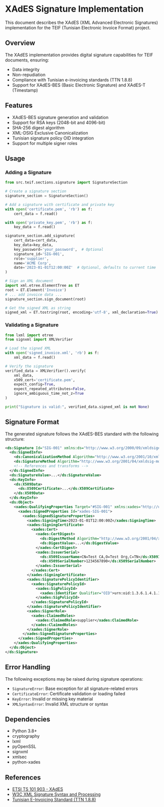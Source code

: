# XAdES Signature Implementation

This document describes the XAdES (XML Advanced Electronic Signatures) implementation for the TEIF (Tunisian Electronic Invoice Format) project.

## Overview

The XAdES implementation provides digital signature capabilities for TEIF documents, ensuring:
- Data integrity
- Non-repudiation
- Compliance with Tunisian e-invoicing standards (TTN 1.8.8)
- Support for XAdES-BES (Basic Electronic Signature) and XAdES-T (Timestamp)

## Features

- XAdES-BES signature generation and validation
- Support for RSA keys (2048-bit and 4096-bit)
- SHA-256 digest algorithm
- XML-DSIG Exclusive Canonicalization
- Tunisian signature policy OID integration
- Support for multiple signer roles

## Usage

### Adding a Signature

```python
from src.teif.sections.signature import SignatureSection

# Create a signature section
signature_section = SignatureSection()

# Add a signature with certificate and private key
with open('certificate.pem', 'rb') as f:
    cert_data = f.read()

with open('private_key.pem', 'rb') as f:
    key_data = f.read()

signature_section.add_signature(
    cert_data=cert_data,
    key_data=key_data,
    key_password='your_password',  # Optional
    signature_id='SIG-001',
    role='supplier',
    name='ACME Corp',
    date='2023-01-01T12:00:00Z'  # Optional, defaults to current time
)

# Sign an XML document
import xml.etree.ElementTree as ET
root = ET.Element('Invoice')
# ... add invoice data ...
signature_section.sign_document(root)

# Get the signed XML as string
signed_xml = ET.tostring(root, encoding='utf-8', xml_declaration=True)
```

### Validating a Signature

```python
from lxml import etree
from signxml import XMLVerifier

# Load the signed XML
with open('signed_invoice.xml', 'rb') as f:
    xml_data = f.read()

# Verify the signature
verified_data = XMLVerifier().verify(
    xml_data,
    x509_cert='certificate.pem',
    expect_config=True,
    expect_repeated_attributes=False,
    ignore_ambiguous_time_not_z=True
)

print("Signature is valid:", verified_data.signed_xml is not None)
```

## Signature Format

The generated signature follows the XAdES-BES standard with the following structure:

```xml
<ds:Signature Id="SIG-001" xmlns:ds="http://www.w3.org/2000/09/xmldsig#">
  <ds:SignedInfo>
    <ds:CanonicalizationMethod Algorithm="http://www.w3.org/2001/10/xml-exc-c14n#"/>
    <ds:SignatureMethod Algorithm="http://www.w3.org/2001/04/xmldsig-more#rsa-sha256"/>
    <!-- References and transforms -->
  </ds:SignedInfo>
  <ds:SignatureValue>...</ds:SignatureValue>
  <ds:KeyInfo>
    <ds:X509Data>
      <ds:X509Certificate>...</ds:X509Certificate>
    </ds:X509Data>
  </ds:KeyInfo>
  <ds:Object>
    <xades:QualifyingProperties Target="#SIG-001" xmlns:xades="http://uri.etsi.org/01903/v1.3.2#">
      <xades:SignedProperties Id="xades-SIG-001">
        <xades:SignedSignatureProperties>
          <xades:SigningTime>2023-01-01T12:00:00Z</xades:SigningTime>
          <xades:SigningCertificate>
            <xades:Cert>
              <xades:CertDigest>
                <ds:DigestMethod Algorithm="http://www.w3.org/2001/04/xmlenc#sha256"/>
                <ds:DigestValue>...</ds:DigestValue>
              </xades:CertDigest>
              <xades:IssuerSerial>
                <ds:X509IssuerName>CN=Test CA,O=Test Org,C=TN</ds:X509IssuerName>
                <ds:X509SerialNumber>1234567890</ds:X509SerialNumber>
              </xades:IssuerSerial>
            </xades:Cert>
          </xades:SigningCertificate>
          <xades:SignaturePolicyIdentifier>
            <xades:SignaturePolicyId>
              <xades:SigPolicyId>
                <xades:Identifier Qualifier="OID">urn:oid:1.3.6.1.4.1.15021.1.2.1</xades:Identifier>
              </xades:SigPolicyId>
            </xades:SignaturePolicyId>
          </xades:SignaturePolicyIdentifier>
          <xades:SignerRole>
            <xades:ClaimedRoles>
              <xades:ClaimedRole>supplier</xades:ClaimedRole>
            </xades:ClaimedRoles>
          </xades:SignerRole>
        </xades:SignedSignatureProperties>
      </xades:SignedProperties>
    </xades:QualifyingProperties>
  </ds:Object>
</ds:Signature>
```

## Error Handling

The following exceptions may be raised during signature operations:

- `SignatureError`: Base exception for all signature-related errors
- `CertificateError`: Certificate validation or loading failed
- `KeyError`: Invalid or missing key material
- `XMLSyntaxError`: Invalid XML structure or syntax

## Dependencies

- Python 3.8+
- cryptography
- lxml
- pyOpenSSL
- signxml
- xmlsec
- python-xades

## References

- [ETSI TS 101 903 - XAdES](https://www.etsi.org/deliver/etsi_ts/101900_101999/101903/01.04.02_60/ts_101903v010402p.pdf)
- [W3C XML Signature Syntax and Processing](https://www.w3.org/TR/xmldsig-core1/)
- [Tunisian E-Invoicing Standard (TTN 1.8.8)](https://www.tunisiacommerce.gov.tn/)
